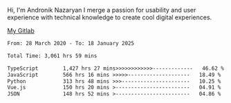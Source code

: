 Hi, I'm Andronik Nazaryan
I merge a passion for usability and user experience with technical knowledge to create cool digital experiences.

[My Gitlab](https://gitlab.com/anridev24)

<!--START_SECTION:waka-->

```txt
From: 28 March 2020 - To: 18 January 2025

Total Time: 3,061 hrs 59 mins

TypeScript        1,427 hrs 27 mins>>>>>>>>>>>>-------------   46.62 %
JavaScript        566 hrs 16 mins >>>>>--------------------   18.49 %
Python            313 hrs 48 mins >>>----------------------   10.25 %
Vue.js            150 hrs 20 mins >------------------------   04.91 %
JSON              148 hrs 52 mins >------------------------   04.86 %
```

<!--END_SECTION:waka-->

